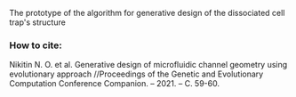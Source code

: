 
The prototype of the algorithm for generative design of the dissociated cell trap's structure

### How to cite:

Nikitin N. O. et al. Generative design of microfluidic channel geometry using evolutionary approach //Proceedings of the Genetic and Evolutionary Computation Conference Companion. – 2021. – С. 59-60.
